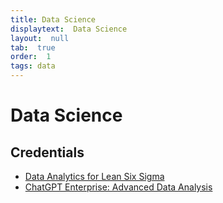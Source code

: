 ```yaml
---
title: Data Science
displaytext:  Data Science
layout:  null
tab:  true
order:  1
tags: data
---
```


# Data Science


## Credentials
* [Data Analytics for Lean Six Sigma](https://coursera.org/share/f298f6a3253b871473956ea2893ec3d0)
* [ChatGPT Enterprise: Advanced Data Analysis](https://app.pluralsight.com/achievements/share/d989abb7-9add-453b-a4b2-4ef73f9a0128)
